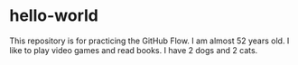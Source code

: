 # hello-world
This repository is for practicing the GitHub Flow.
I am almost 52 years old. I like to play video games and read books. I have 2 dogs and 2 cats.
